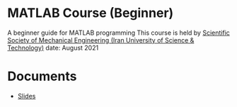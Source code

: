 # MATLAB Course (Beginner)
A beginner guide for MATLAB programming
This course is held by [Scientific Society of Mechanical Engineering (Iran University of Science & Technology)](https://t.me/iust_ssme)
date: August 2021

# Documents
- [Slides](https://docs.google.com/presentation/d/1RdxVTrT4SOb0qR1IPfPoQx6mODhUblBtX6dCxV0ShnE/edit?usp=sharing)
